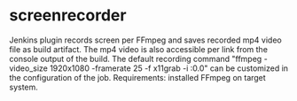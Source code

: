 # screenrecorder
Jenkins plugin records screen per FFmpeg and saves recorded mp4 video file as build artifact.
The mp4 video is also accessible per link from the console output of the build.
The default recording command "ffmpeg -video_size 1920x1080 -framerate 25 -f x11grab -i :0.0" can be customized in the configuration of the job.
Requirements: installed FFmpeg on target system.
